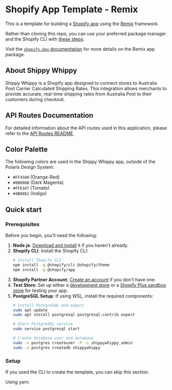 # Shopify App Template - Remix

This is a template for building a [Shopify app](https://shopify.dev/docs/apps/getting-started) using the [Remix](https://remix.run) framework.

Rather than cloning this repo, you can use your preferred package manager and the Shopify CLI with [these steps](https://shopify.dev/docs/apps/getting-started/create).

Visit the [`shopify.dev` documentation](https://shopify.dev/docs/api/shopify-app-remix) for more details on the Remix app package.

## About Shippy Whippy

Shippy Whippy is a Shopify app designed to connect stores to Australia Post Carrier Calculated Shipping Rates. This integration allows merchants to provide accurate, real-time shipping rates from Australia Post to their customers during checkout.

## API Routes Documentation

For detailed information about the API routes used in this application, please refer to the [API Routes README](app/routes/README.md).

## Color Palette

The following colors are used in the Shippy Whippy app, outside of the Polaris Design System:

- `#FF4500` (Orange-Red)
- `#8B008B` (Dark Magenta)
- `#FF6347` (Tomato)
- `#4B0082` (Indigo)

## Quick start

### Prerequisites

Before you begin, you'll need the following:

1. **Node.js**: [Download and install](https://nodejs.org/en/download/) it if you haven't already.
2. **Shopify CLI**: Install the Shopify CLI:
   ```bash
   # Install Shopify CLI
   npm install -g @shopify/cli @shopify/theme
   npm install -g @shopify/app
   ```
3. **Shopify Partner Account**: [Create an account](https://partners.shopify.com/signup) if you don't have one.
4. **Test Store**: Set up either a [development store](https://help.shopify.com/en/partners/dashboard/development-stores#create-a-development-store) or a [Shopify Plus sandbox store](https://help.shopify.com/en/partners/dashboard/managing-stores/plus-sandbox-store) for testing your app.
5. **PostgreSQL Setup**: If using WSL, install the required components:
   ```bash
   # Install PostgreSQL and expect
   sudo apt update
   sudo apt install postgresql postgresql-contrib expect

   # Start PostgreSQL service
   sudo service postgresql start

   # Create database user and database
   sudo -u postgres createuser -P -s shippywhippy_admin
   sudo -u postgres createdb shippywhippy
   ```

### Setup

If you used the CLI to create the template, you can skip this section.

Using yarn:
